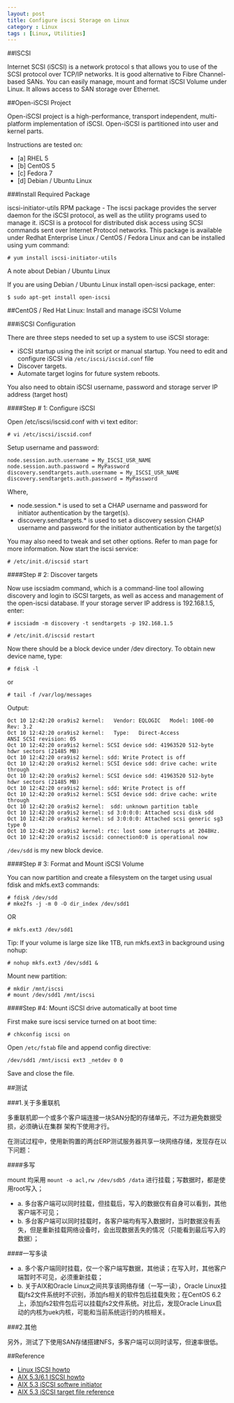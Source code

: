 ```yaml
---
layout: post
title: Configure iscsi Storage on Linux
category : Linux
tags : [Linux, Utilities]
---
```


##ISCSI

Internet SCSI (iSCSI) is a network protocol s that allows you to use of the SCSI protocol over TCP/IP networks. It is good alternative to Fibre Channel-based SANs. You can easily manage, mount and format iSCSI Volume under Linux. It allows access to SAN storage over Ethernet.

##Open-iSCSI Project

Open-iSCSI project is a high-performance, transport independent, multi-platform implementation of iSCSI. Open-iSCSI is partitioned into user and kernel parts.

Instructions are tested on:

* [a] RHEL 5
* [b] CentOS 5
* [c] Fedora 7
* [d] Debian / Ubuntu Linux

###Install Required Package

iscsi-initiator-utils RPM package - The iscsi package provides the server daemon for the iSCSI protocol, as well as the utility programs used to manage it. iSCSI is a protocol for distributed disk access using SCSI commands sent over Internet Protocol networks. This package is available under Redhat Enterprise Linux / CentOS / Fedora Linux and can be installed using yum command:

	# yum install iscsi-initiator-utils

A note about Debian / Ubuntu Linux

If you are using Debian / Ubuntu Linux install open-iscsi package, enter:

	$ sudo apt-get install open-iscsi

##CentOS / Red Hat Linux: Install and manage iSCSI Volume

###iSCSI Configuration

There are three steps needed to set up a system to use iSCSI storage:

* iSCSI startup using the init script or manual startup. You need to edit and configure iSCSI via `/etc/iscsi/iscsid.conf` file
* Discover targets.
* Automate target logins for future system reboots.

You also need to obtain iSCSI username, password and storage server IP address (target host)

####Step # 1: Configure iSCSI

Open /etc/iscsi/iscsid.conf with vi text editor:

	# vi /etc/iscsi/iscsid.conf

Setup username and password:

	node.session.auth.username = My_ISCSI_USR_NAME
	node.session.auth.password = MyPassword
	discovery.sendtargets.auth.username = My_ISCSI_USR_NAME
	discovery.sendtargets.auth.password = MyPassword

Where,

* node.session.* is used to set a CHAP username and password for initiator authentication by the target(s).
* discovery.sendtargets.* is used to set a discovery session CHAP username and password for the initiator authentication by the target(s)

You may also need to tweak and set other options. Refer to man page for more information. Now start the iscsi service:

	# /etc/init.d/iscsid start

####Step # 2: Discover targets

Now use iscsiadm command, which is a command-line tool allowing discovery and login to iSCSI targets, as well as access and management of the open-iscsi database. If your storage server IP address is 192.168.1.5, enter:

	# iscsiadm -m discovery -t sendtargets -p 192.168.1.5

	# /etc/init.d/iscsid restart

Now there should be a block device under /dev directory. To obtain new device name, type:

	# fdisk -l

or

	# tail -f /var/log/messages

Output:

	Oct 10 12:42:20 ora9is2 kernel:   Vendor: EQLOGIC   Model: 100E-00           Rev: 3.2
	Oct 10 12:42:20 ora9is2 kernel:   Type:   Direct-Access                      ANSI SCSI revision: 05
	Oct 10 12:42:20 ora9is2 kernel: SCSI device sdd: 41963520 512-byte hdwr sectors (21485 MB)
	Oct 10 12:42:20 ora9is2 kernel: sdd: Write Protect is off
	Oct 10 12:42:20 ora9is2 kernel: SCSI device sdd: drive cache: write through
	Oct 10 12:42:20 ora9is2 kernel: SCSI device sdd: 41963520 512-byte hdwr sectors (21485 MB)
	Oct 10 12:42:20 ora9is2 kernel: sdd: Write Protect is off
	Oct 10 12:42:20 ora9is2 kernel: SCSI device sdd: drive cache: write through
	Oct 10 12:42:20 ora9is2 kernel:  sdd: unknown partition table
	Oct 10 12:42:20 ora9is2 kernel: sd 3:0:0:0: Attached scsi disk sdd
	Oct 10 12:42:20 ora9is2 kernel: sd 3:0:0:0: Attached scsi generic sg3 type 0
	Oct 10 12:42:20 ora9is2 kernel: rtc: lost some interrupts at 2048Hz.
	Oct 10 12:42:20 ora9is2 iscsid: connection0:0 is operational now

`/dev/sdd` is my new block device.

####Step # 3: Format and Mount iSCSI Volume

You can now partition and create a filesystem on the target using usual fdisk and mkfs.ext3 commands:

	# fdisk /dev/sdd
	# mke2fs -j -m 0 -O dir_index /dev/sdd1

OR

	# mkfs.ext3 /dev/sdd1

Tip: If your volume is large size like 1TB, run mkfs.ext3 in background using nohup:

	# nohup mkfs.ext3 /dev/sdd1 &

Mount new partition:

	# mkdir /mnt/iscsi
	# mount /dev/sdd1 /mnt/iscsi

####Step #4: Mount iSCSI drive automatically at boot time

First make sure iscsi service turned on at boot time:

	# chkconfig iscsi on

Open `/etc/fstab` file and append config directive:

	/dev/sdd1 /mnt/iscsi ext3 _netdev 0 0

Save and close the file.

##测试

###1.关于多重联机

多重联机即一个或多个客户端连接一块SAN分配的存储单元，不过为避免数据受损，必须确认在集群 架构下使用才行。

在测试过程中，使用新购置的两台ERP测试服务器共享一块网络存储，发现存在以下问题：

####多写

mount 均采用  `mount -o acl,rw /dev/sdb5 /data` 进行挂载；写数据时，都是使用root写入；

* a. 多台客户端可以同时挂载，但挂载后，写入的数据仅有自身可以看到，其他客户端不可见；
* b. 多台客户端可以同时挂载时，各客户端均有写入数据时，当时数据没有丢失，但是重新挂载网络设备时，会出现数据丢失的情况（只能看到最后写入的数据）；

####一写多读

* a. 多个客户端同时挂载，仅一个客户端写数据，其他读；在写入时，其他客户端暂时不可见，必须重新挂载；
* b. 关于AIX和Oracle Linux之间共享该网络存储（一写一读），Oracle Linux挂载jfs2文件系统时不识别，添加jfs相关的软件包后挂载失败；在CentOS 6.2上，添加jfs2软件包后可以挂载jfs2文件系统。对比后，发现Oracle Linux启动的内核为uek内核，可能和当前系统运行的内核相关。
 
###2.其他

另外，测试了下使用SAN存储搭建NFS，多客户端可以同时读写，但速率很低。

##Reference

* [Linux ISCSI howto](http://www.cyberciti.biz/tips/rhel-centos-fedora-linux-iscsi-howto.html)
* [AIX 5.3/6.1 ISCSI howto](http://dawangliang.blog.163.com/blog/static/1879031682011543446756/)
* [AIX 5.3 iSCSI softwre initiator](http://publib.boulder.ibm.com/infocenter/pseries/v5r3/index.jsp?topic=/com.ibm.aix.commadmn/doc/commadmndita/iscsi_config.htm)
* [AIX 5.3 iSCSI target file reference](http://publib.boulder.ibm.com/infocenter/pseries/v5r3/index.jsp?topic=/com.ibm.aix.commadmn/doc/commadmndita/iscsi_config.htm)